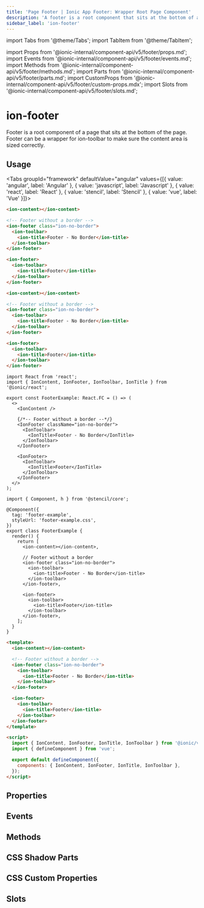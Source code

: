 ```yaml
---
title: 'Page Footer | Ionic App Footer: Wrapper Root Page Component'
description: 'A footer is a root component that sits at the bottom of a page. Ionic footers can be a wrapper for ion-toolbar to make sure the content area is sized correctly.'
sidebar_label: 'ion-footer'
---
```


import Tabs from '@theme/Tabs';
import TabItem from '@theme/TabItem';

import Props from '@ionic-internal/component-api/v5/footer/props.md';
import Events from '@ionic-internal/component-api/v5/footer/events.md';
import Methods from '@ionic-internal/component-api/v5/footer/methods.md';
import Parts from '@ionic-internal/component-api/v5/footer/parts.md';
import CustomProps from '@ionic-internal/component-api/v5/footer/custom-props.mdx';
import Slots from '@ionic-internal/component-api/v5/footer/slots.md';

# ion-footer

Footer is a root component of a page that sits at the bottom of the page.
Footer can be a wrapper for ion-toolbar to make sure the content area is sized correctly.

## Usage

<Tabs groupId="framework" defaultValue="angular" values={[{ value: 'angular', label: 'Angular' }, { value: 'javascript', label: 'Javascript' }, { value: 'react', label: 'React' }, { value: 'stencil', label: 'Stencil' }, { value: 'vue', label: 'Vue' }]}>

<TabItem value="angular">

```html
<ion-content></ion-content>

<!-- Footer without a border -->
<ion-footer class="ion-no-border">
  <ion-toolbar>
    <ion-title>Footer - No Border</ion-title>
  </ion-toolbar>
</ion-footer>

<ion-footer>
  <ion-toolbar>
    <ion-title>Footer</ion-title>
  </ion-toolbar>
</ion-footer>
```

</TabItem>

<TabItem value="javascript">

```html
<ion-content></ion-content>

<!-- Footer without a border -->
<ion-footer class="ion-no-border">
  <ion-toolbar>
    <ion-title>Footer - No Border</ion-title>
  </ion-toolbar>
</ion-footer>

<ion-footer>
  <ion-toolbar>
    <ion-title>Footer</ion-title>
  </ion-toolbar>
</ion-footer>
```

</TabItem>

<TabItem value="react">

```tsx
import React from 'react';
import { IonContent, IonFooter, IonToolbar, IonTitle } from '@ionic/react';

export const FooterExample: React.FC = () => (
  <>
    <IonContent />

    {/*-- Footer without a border --*/}
    <IonFooter className="ion-no-border">
      <IonToolbar>
        <IonTitle>Footer - No Border</IonTitle>
      </IonToolbar>
    </IonFooter>

    <IonFooter>
      <IonToolbar>
        <IonTitle>Footer</IonTitle>
      </IonToolbar>
    </IonFooter>
  </>
);
```

</TabItem>

<TabItem value="stencil">

```tsx
import { Component, h } from '@stencil/core';

@Component({
  tag: 'footer-example',
  styleUrl: 'footer-example.css',
})
export class FooterExample {
  render() {
    return [
      <ion-content></ion-content>,

      // Footer without a border
      <ion-footer class="ion-no-border">
        <ion-toolbar>
          <ion-title>Footer - No Border</ion-title>
        </ion-toolbar>
      </ion-footer>,

      <ion-footer>
        <ion-toolbar>
          <ion-title>Footer</ion-title>
        </ion-toolbar>
      </ion-footer>,
    ];
  }
}
```

</TabItem>

<TabItem value="vue">

```html
<template>
  <ion-content></ion-content>

  <!-- Footer without a border -->
  <ion-footer class="ion-no-border">
    <ion-toolbar>
      <ion-title>Footer - No Border</ion-title>
    </ion-toolbar>
  </ion-footer>

  <ion-footer>
    <ion-toolbar>
      <ion-title>Footer</ion-title>
    </ion-toolbar>
  </ion-footer>
</template>

<script>
  import { IonContent, IonFooter, IonTitle, IonToolbar } from '@ionic/vue';
  import { defineComponent } from 'vue';

  export default defineComponent({
    components: { IonContent, IonFooter, IonTitle, IonToolbar },
  });
</script>
```

</TabItem>

</Tabs>

## Properties

<Props />

## Events

<Events />

## Methods

<Methods />

## CSS Shadow Parts

<Parts />

## CSS Custom Properties

<CustomProps />

## Slots

<Slots />
